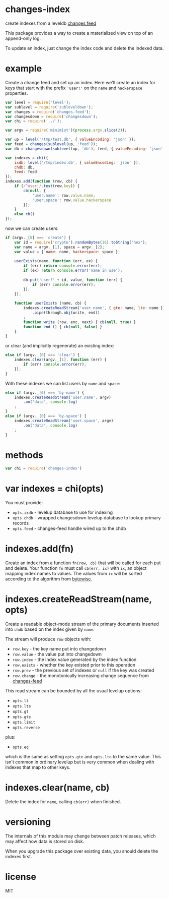 # changes-index

create indexes from a leveldb
[changes feed](https://npmjs.org/package/changes-feed)

This package provides a way to create a materialized view on top of an
append-only log.

To update an index, just change the index code and delete the indexed data.

# example

Create a change feed and set up an index. Here we'll create an index for keys
that start with the prefix `'user!'` on the `name` and `hackerspace` properties.

``` js
var level = require('level');
var sublevel = require('subleveldown');
var changes = require('changes-feed');
var changesdown = require('changesdown');
var chi = require('../');

var argv = require('minimist')(process.argv.slice(2));

var up = level('/tmp/test.db', { valueEncoding: 'json' });
var feed = changes(sublevel(up, 'feed'));
var db = changesdown(sublevel(up, 'db'), feed, { valueEncoding: 'json' });

var indexes = chi({
    ixdb: level('/tmp/index.db', { valueEncoding: 'json' }),
    chdb: db,
    feed: feed
});
indexes.add(function (row, cb) {
    if (/^user!/.test(row.key)) {
        cb(null, {
            'user.name': row.value.name,
            'user.space': row.value.hackerspace
        });
    }
    else cb()
});
```

now we can create users:

``` js
if (argv._[0] === 'create') {
    var id = require('crypto').randomBytes(16).toString('hex');
    var name = argv._[1], space = argv._[2];
    var value = { name: name, hackerspace: space };
    
    userExists(name, function (err, ex) {
        if (err) return console.error(err);
        if (ex) return console.error('name in use');
        
        db.put('user!' + id, value, function (err) {
            if (err) console.error(err);
        });
    });
    
    function userExists (name, cb) {
        indexes.createReadStream('user.name', { gte: name, lte: name })
            .pipe(through.obj(write, end))
        ;
        function write (row, enc, next) { cb(null, true) }
        function end () { cb(null, false) }
    }
}
```

or clear (and implicitly regenerate) an existing index:

``` js
else if (argv._[0] === 'clear') {
    indexes.clear(argv._[1], function (err) {
        if (err) console.error(err);
    });
}
```

With these indexes we can list users by `name` and `space`:

``` js
else if (argv._[0] === 'by-name') {
    indexes.createReadStream('user.name', argv)
        .on('data', console.log)
    ;
}
else if (argv._[0] === 'by-space') {
    indexes.createReadStream('user.space', argv)
        .on('data', console.log)
    ;
}
```

# methods

``` js
var chi = require('changes-index')
```

# var indexes = chi(opts)

You must provide:

* `opts.ixdb` - levelup database to use for indexing
* `opts.chdb` - wrapped changesdown levelup database to lookup primary records
* `opts.feed` - changes-feed handle wired up to the chdb

# indexes.add(fn)

Create an index from a function `fn(row, cb)` that will be called for each
put and delete. Your function `fn` must call `cb(err, ix)` with `ix`, an object
mapping index names to values. The values from `ix` will be sorted according to
the algorithm from [bytewise](https://npmjs.org/package/bytewise).

# indexes.createReadStream(name, opts)

Create a readable object-mode stream of the primary documents inserted into
`chdb` based on the index given by `name`.

The stream will produce `row` objects with:

* `row.key` - the key name put into changedown
* `row.value` - the value put into changedown
* `row.index` - the index value generated by the index function
* `row.exists` - whether the key existed prior to this operation
* `row.prev` - the previous set of indexes or `null` if the key was created
* `row.change` - the monotonically increasing change sequence from
[changes-feed](https://npmjs.org/package/changes-feed)

This read stream can be bounded by all the usual levelup options:

* `opts.lt`
* `opts.lte`
* `opts.gt`
* `opts.gte`
* `opts.limit`
* `opts.reverse`

plus:

* `opts.eq`

which is the same as setting `opts.gte` and `opts.lte` to the same value.
This isn't common in ordinary levelup but is very common when dealing with
indexes that map to other keys.

# indexes.clear(name, cb)

Delete the index for `name`, calling `cb(err)` when finished.

# versioning

The internals of this module may change between patch releases, which may affect
how data is stored on disk.

When you upgrade this package over existing data, you should delete the indexes
first.

# license

MIT
